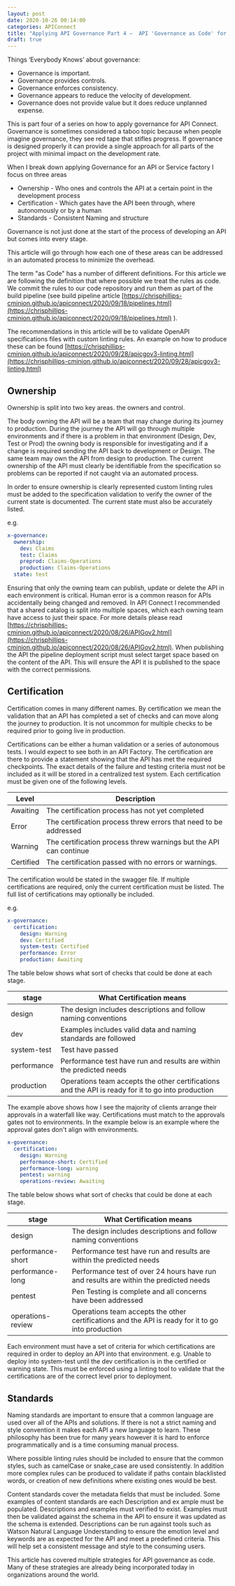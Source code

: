 ```yaml
---
layout: post
date: 2020-10-26 00:14:00
categories: APIConnect
title: "Applying API Governance Part 4 –  API 'Governance as Code' for a Decentralized world"
draft: true
---
```


Things ‘Everybody Knows’ about governance:
* Governance is important.
* Governance provides controls.
* Governance enforces consistency.
* Governance appears to reduce the velocity of development.
* Governance does not provide value but it does reduce unplanned expense.

<!--more-->

This is part four of a series on how to apply governance for API Connect.  Governance is sometimes considered a taboo topic because when people imagine governance, they see red tape that stifles progress. If governance is designed properly it can provide a single approach for all parts of the project with minimal impact on the development rate.

When I break down applying Governance for an API or Service factory I focus on three areas


* Ownership  - Who ones and controls the API at a certain point in the development process
* Certification - Which gates have the API been through, where autonomously or by a human
* Standards - Consistent Naming and structure

Governance is not just done at the start of the process of developing an API but comes into every stage.

This article will go through how each one of these areas can be addressed in an automated process to minimize the overhead.  

The term "as Code"  has a number of different definitions. For this  article we are following the definition that where possible we treat the rules as code. We commit the rules to our code repository and run them as part of the build pipeline (see build pipeline article [https://chrisphillips-cminion.github.io/apiconnect/2020/09/18/pipelines.html](https://chrisphillips-cminion.github.io/apiconnect/2020/09/18/pipelines.html) ).  

The recommendations in this article will be to validate OpenAPI specifications files with custom linting rules. An example on how to produce these can be found [https://chrisphillips-cminion.github.io/apiconnect/2020/09/28/apicgov3-linting.html](https://chrisphillips-cminion.github.io/apiconnect/2020/09/28/apicgov3-linting.html)


## Ownership
Ownership is split into two key areas. the owners and control.

The body owning the API will be a team that may change during its journey to production.  During the journey the API will go through multiple environments and if there is a problem in that environment (Design, Dev, Test or Prod) the owning body is responsible for investigating and if a change is required sending the API back to development or Design. The same team may own the API from design to production. The current ownership of the API must clearly be identifiable from the specification so problems can be reported if not caught via an automated process.

In order to ensure ownership is clearly represented custom linting rules must be added to the specification validation to verify the owner of the current state is documented. The current state must also be accurately listed.

e.g.
```YAML
x-governance:
  ownership:
    dev: Claims
    test: Claims
    preprod: Claims-Operations
    production: Claims-Operations
  state: test
```

Ensuring that only the owning team can publish, update or delete the API in each environment is critical. Human error is a common reason for APIs accidentally being changed and removed.  In API Connect I recommended that a shared catalog is split into multiple spaces, which each owning team have access to just their space. For more details please read [https://chrisphillips-cminion.github.io/apiconnect/2020/08/26/APIGov2.html](https://chrisphillips-cminion.github.io/apiconnect/2020/08/26/APIGov2.html). When publishing the API the pipeline deployment script must select target space based on the content of the API. This will ensure the API it is published to the space with the correct permissions.

## Certification
Certification comes in many different names. By certification we mean the validation that an API has completed a set of checks and can move along the journey to production. It is not uncommon for multiple checks to be required prior to going live in production.

Certifications can be either a human validation or a series of autonomous tests. I would expect to see both in an API Factory. The certification are there to provide a statement showing that the API has met the required checkpoints. The exact details of the failure and testing criteria must not be included as it will be stored in a centralized test system. Each certification must be given one of the following levels.

|Level| Description|
|-----|-----|
| Awaiting |  The certification process has not yet completed |
| Error |  The certification process threw errors that need to be addressed |
| Warning |  The certification process threw warnings but the API can continue |
| Certified  |  The certification passed with no errors or warnings. |


The certification would be stated in the swagger file.  If multiple certifications are required, only the current certification must be listed. The full list of certifications may optionally be included.

e.g.
```YAML
x-governance:
  certification:
    design: Warning
    dev: Certified
    system-test: Certified
    performance: Error
    production: Awaiting
```

The table below shows what sort of checks that could be done at each stage.

| stage | What Certification means |
|-----|-----|
| design | The design includes descriptions and follow naming conventions |
| dev | Examples includes valid data and  naming standards are followed |
| system-test | Test have passed  |
| performance  | Performance test have run and results are within the predicted needs  |
| production  | Operations team accepts the other certifications and the API is ready for it to go into production  |

The example above shows how I see the majority of clients arrange their approvals in a waterfall like way. Certifications must match to the approvals gates not to environments. In the example below is an example where the approval gates don't align with environments.

```YAML
x-governance:
  certification:
    design: Warning
    performance-short: Certified
    performance-long: warning
    pentest: warning
    operations-review: Awaiting
```

The table below shows what sort of checks that could be done at each stage.

| stage | What Certification means |
|-----|-----|
| design | The design includes descriptions and follow naming conventions |
| performance-short | Performance test have run and results are within the predicted needs |
| performance-long |  Performance test of over 24 hours have run and results are within the predicted needs |
| pentest  | Pen Testing is complete and all concerns have been addressed  |
| operations-review  | Operations team accepts the other certifications and the API is ready for it to go into production |


Each environment must have a set of criteria for which certifications are required in order to deploy an API into that environment. e.g. Unable to deploy into system-test until the dev certification is in the certified or warning state. This must be enforced using a linting tool to validate that the certifications are of the correct level prior to deployment.

## Standards
Naming standards are important to ensure that a common language are used over all of the APIs and solutions. If there is not a strict naming and style convention it makes each API a new language to learn.  These philosophy has been true for many years however it is hard to enforce programmatically and is a time consuming manual process.

Where possible linting rules should be included to ensure that the common styles, such as camelCase or snake_case are used consistently. In addition more complex rules can be produced to validate if paths contain blacklisted words, or creation of new definitions where existing ones would be best.

Content standards cover the metadata fields that must be included. Some examples of content standards are each Description and ex   ample must be populated. Descriptions and examples must verified to exist. Examples must then be validated against the schema in the API to ensure it was updated as the schema is extended.  Descriptions can be run against tools such as Watson Natural Language Understanding to ensure the emotion level and keywords are as expected for the API and meet a predefined criteria.  This will help set a consistent message and style to the consuming users.

This article has covered multiple strategies for API governance as code. Many of these strategies are already being incorporated today in organizations around the world.
